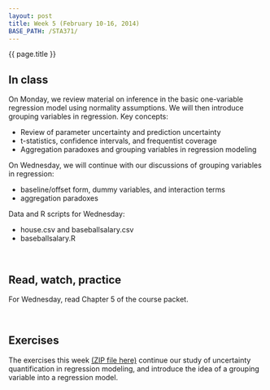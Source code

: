 ```yaml
---
layout: post
title: Week 5 (February 10-16, 2014)
BASE_PATH: /STA371/
---
```

{{ page.title }}


In class
--------

On Monday, we review material on inference in the basic one-variable regression model using normality assumptions.  We will then introduce grouping variables in regression.  Key concepts:
* Review of parameter uncertainty and prediction uncertainty
* t-statistics, confidence intervals, and frequentist coverage
* Aggregation paradoxes and grouping variables in regression modeling

On Wednesday, we will continue with our discussions of grouping variables in regression:
* baseline/offset form, dummy variables, and interaction terms
* aggregation paradoxes

Data and R scripts for Wednesday: 
* house.csv and baseballsalary.csv
* baseballsalary.R

<br>

Read, watch, practice
---------------------
For Wednesday, read Chapter 5 of the course packet.

<br>

Exercises
---------
The exercises this week [(ZIP file here)](http://jgscott.github.com/STA371/exercises/exercises05.zip) continue our study of uncertainty quantification in regression modeling, and introduce the idea of a grouping variable into a regression model.
